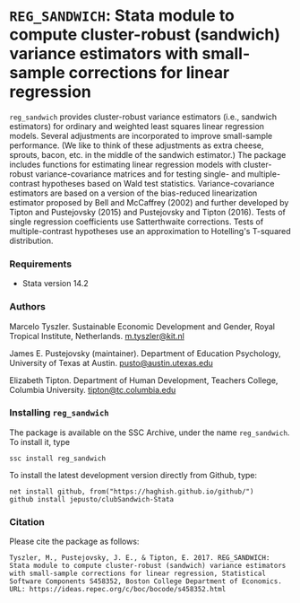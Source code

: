 # `REG_SANDWICH`: Stata module to compute cluster-robust (sandwich) variance estimators with small-sample corrections for linear regression

`reg_sandwich` provides cluster-robust variance estimators (i.e., sandwich
estimators) for ordinary and weighted least squares linear regression models. 
Several adjustments are incorporated to improve small-sample performance. (We like to think of these adjustments as extra cheese, sprouts, bacon, etc. in the middle of the sandwich estimator.) The package includes functions for estimating linear regression models with
cluster-robust variance-covariance matrices and for testing single- and
multiple-contrast hypotheses based on Wald test statistics. Variance-covariance
estimators are based on a version of the bias-reduced linearization estimator
proposed by Bell and McCaffrey (2002) and further developed by Tipton and
Pustejovsky (2015) and Pustejovsky and Tipton (2016). Tests of single regression
coefficients use Satterthwaite corrections. Tests of multiple-contrast
hypotheses use an approximation to Hotelling's T-squared distribution.

### Requirements

* Stata version 14.2 

### Authors

Marcelo Tyszler. Sustainable Economic Development and Gender, Royal Tropical Institute, Netherlands. m.tyszler@kit.nl

James E. Pustejovsky (maintainer). Department of Education Psychology, University of Texas at Austin. pusto@austin.utexas.edu

Elizabeth Tipton. Department of Human Development, Teachers College, Columbia University. tipton@tc.columbia.edu

### Installing `reg_sandwich`

The package is available on the SSC Archive, under the name `reg_sandwich`. To install it, type 
```
ssc install reg_sandwich 
```

To install the latest development version directly from Github, type: 
```
net install github, from("https://haghish.github.io/github/") 
github install jepusto/clubSandwich-Stata 
```

### Citation

Please cite the package as follows:

    Tyszler, M., Pustejovsky, J. E., & Tipton, E. 2017. REG_SANDWICH: Stata module to compute cluster-robust (sandwich) variance estimators with small-sample corrections for linear regression, Statistical Software Components S458352, Boston College Department of Economics. URL: https://ideas.repec.org/c/boc/bocode/s458352.html
